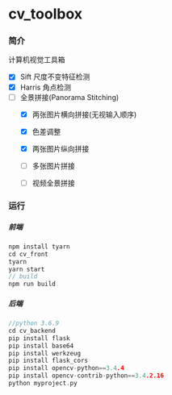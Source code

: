 # cv_toolbox

### 简介

计算机视觉工具箱

- [x] Sift 尺度不变特征检测
- [x] Harris 角点检测
- [ ] 全景拼接(Panorama Stitching)
	- [x] 两张图片横向拼接(无视输入顺序)
	- [x] 色差调整
	- [x] 两张图片纵向拼接
	- [ ] 多张图片拼接
	- [ ] 视频全景拼接


### 运行

##### 前端

```c++
npm install tyarn
cd cv_front
tyarn
yarn start
// build
npm run build
```

##### 后端

```c++
//python 3.6.9
cd cv_backend
pip install flask
pip install base64
pip install werkzeug
pip install flask_cors 
pip install opencv-python==3.4.4
pip install opencv-contrib-python==3.4.2.16
python myproject.py
```

